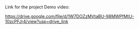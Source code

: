 Link for the project Demo video:

https://drive.google.com/file/d/1W7DOZzMVtaBU-98MWPfMtU-10zcPFJr4/view?usp=drive_link